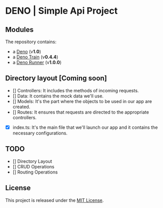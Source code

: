# DENO | Simple Api Project

## Modules

The repository contains:

- a [Deno](https://deno.land/) (v**1.0**)
- a [Deno Train](https://github.com/Caesar2011/denotrain) (v**0.4.4**)
- a [Deno Runner](https://github.com/MarcHanin/drun/tree/master) (v**1.0.0**)

## Directory layout [Coming soon]

- [] Controllers: It includes the methods of incoming requests.
- [] Data: It contains the mock data we'll use.
- [] Models: It's the part where the objects to be used in our app are created.
- [] Routes: It ensures that requests are directed to the appropriate controllers.
- [x] index.ts: It's the main file that we'll launch our app and it contains the necessary configurations.

## TODO

- [] Directory Layout
- [] CRUD Operations
- [] Routing Operations

## License

This project is released under the [MIT License](LICENSE).
